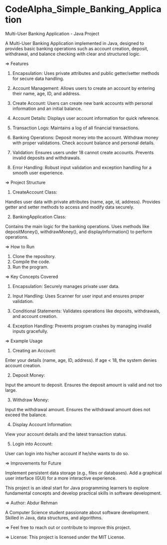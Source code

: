 # CodeAlpha_Simple_Banking_Application

Multi-User Banking Application - Java Project


A Multi-User Banking Application implemented in Java, designed to provides basic banking operations such as account creation, deposit, withdrawal, and balance checking with clear and structured logic.


=> Features 

1. Encapsulation: Uses private attributes and public getter/setter methods for secure data handling.

2. Account Management: Allows users to create an account by entering their name, age, ID, and address.
   
3. Create Account: Users can create new bank accounts with personal information and an initial balance.

4. Account Details: Displays user account information for quick reference.

5. Transaction Logs: Maintains a log of all financial transactions.

6. Banking Operations: Deposit money into the account. Withdraw money with proper validations. Check account balance and personal details.

7. Validation: Ensures users under 18 cannot create accounts. Prevents invalid deposits and withdrawals.

8. Error Handling: Robust input validation and exception handling for a smooth user experience.


=> Project Structure

1. CreateAccount Class:

Handles user data with private attributes (name, age, id, address).
Provides getter and setter methods to access and modify data securely.

2. BankingApplication Class:

Contains the main logic for the banking operations.
Uses methods like depositMoney(), withdrawMoney(), and displayInformation() to perform operations.


=> How to Run

1. Clone the repository.
2. Compile the code.
3. Run the program.


=> Key Concepts Covered

1. Encapsulation: Securely manages private user data.

2. Input Handling: Uses Scanner for user input and ensures proper validation.

3. Conditional Statements: Validates operations like deposits, withdrawals, and account creation.

4. Exception Handling: Prevents program crashes by managing invalid inputs gracefully.


=> Example Usage

1. Creating an Account:

Enter your details (name, age, ID, address).
If age < 18, the system denies account creation.

2. Deposit Money:

Input the amount to deposit.
Ensures the deposit amount is valid and not too large.

3. Withdraw Money:

Input the withdrawal amount.
Ensures the withdrawal amount does not exceed the balance.

4. Display Account Information:

View your account details and the latest transaction status.

5. Login into Account:

User can login into his/her account if he/she wants to do so.


=> Improvements for Future

Implement persistent data storage (e.g., files or databases).
Add a graphical user interface (GUI) for a more interactive experience.


This project is an ideal start for Java programming learners to explore fundamental concepts and develop practical skills in software development.


=> Author: Abdur Rehman

  A Computer Science student passionate about software development. Skilled in Java, data structures, and algorithms.

=> Feel free to reach out or contribute to improve this project.

=> License: This project is licensed under the MIT License.

